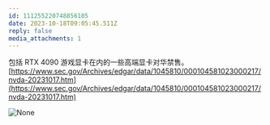 ```yaml
---
id: 111255220748856105
date: 2023-10-18T09:05:45.511Z
reply: false
media_attachments: 1
---
```


包括 RTX 4090 游戏显卡在内的一些高端显卡对华禁售。  
[https://www.sec.gov/Archives/edgar/data/1045810/000104581023000217/nvda-20231017.htm](https://www.sec.gov/Archives/edgar/data/1045810/000104581023000217/nvda-20231017.htm)

![None](https://files.e5n.cc/media_attachments/files/111/255/220/342/639/343/original/9f069eaba0757801.jpg)
